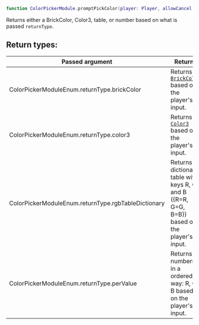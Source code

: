 ```lua
function ColorPickerModule.promptPickColor(player: Player, allowCancel: boolean, returnType: ColorPickerModuleEnum.returnType): BrickColor | Color3 | table | number
```

Returns either a BrickColor, Color3, table, or number based on what is passed ``returnType``.

## Return types:
| Passed argument                                     | Returns                                                                                                                       |
| --------------------------------------------------- | ----------------------------------------------------------------------------------------------------------------------------- |
| ColorPickerModuleEnum.returnType.brickColor         | Returns a [``BrickColor``](https://developer.roblox.com/en-us/api-reference/datatype/BrickColor) based on the player's input. |
| ColorPickerModuleEnum.returnType.color3             | Returns a [``Color3``](https://developer.roblox.com/en-us/api-reference/datatype/Color3) based on the player's input.         |
| ColorPickerModuleEnum.returnType.rgbTableDictionary | Returns a dictionary table with keys R, G, and B ({R=R, G=G, B=B}) based on the player's input.                               |
| ColorPickerModuleEnum.returnType.perValue           | Returns 3 numbers in a ordered way: R, G, B based on the player's input.                                                      |